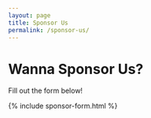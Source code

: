```yaml
---
layout: page
title: Sponsor Us
permalink: /sponsor-us/
---
```

<div class="whitespace"></div>

<div class="center">

  <h1>Wanna Sponsor Us?</h1>
  <p>Fill out the form below!</p>

</div>

{% include sponsor-form.html %}
